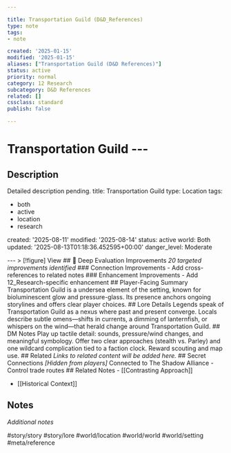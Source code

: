 ```yaml
---

title: Transportation Guild (D&D_References)
type: note
tags:
- note

created: '2025-01-15'
modified: '2025-01-15'
aliases: ["Transportation Guild (D&D References)"]
status: active
priority: normal
category: 12 Research
subcategory: D&D References
related: []
cssclass: standard
publish: false

---
```


 # Transportation Guild ---

## Description

Detailed description pending.
title: Transportation Guild
type: Location
tags:
- both
- active
- location
- research

created: '2025-08-11'
modified: '2025-08-14'
status: active
world: Both
updated: '2025-08-13T01:18:36.452595+00:00'
danger_level: Moderate

--- > [!figure] View ## 🔧 Deep Evaluation Improvements *20 targeted improvements identified* ### Connection Improvements - Add cross-references to related notes ### Enhancement Improvements - Add 12_Research-specific enhancement ## Player-Facing Summary Transportation Guild is a undersea element of the setting, known for bioluminescent glow and pressure-glass. Its presence anchors ongoing storylines and offers clear player choices. ## Lore Details Legends speak of Transportation Guild as a nexus where past and present converge. Locals describe subtle omens—shifts in currents, a dimming of lanternfish, or whispers on the wind—that herald change around Transportation Guild. ## DM Notes Play up tactile detail: sounds, pressure/wind changes, and meaningful symbology. Offer two clear approaches (stealth vs. Parley) and one wildcard complication tied to a faction clock. Reward scouting and map use. ## Related *Links to related content will be added here.* ## Secret Connections *[Hidden from players]* Connected to The Shadow Alliance - Control trade routes ## Related Notes - [[Contrasting Approach]]
- [[Historical Context]]

## Notes

*Additional notes*

#story/story
#story/lore
#world/location
#world/world
#world/setting
#meta/reference